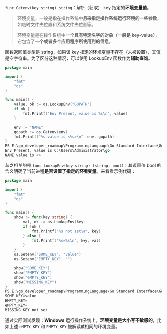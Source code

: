 `func Getenv(key string) string`：解析（获取） key 指定的**环境变量值**。

> 环境变量，一般是指在操作系统中**用来指定操作系统运行环境的一些参数**，如临时文件夹位置和系统文件夹位置等。
>
> 环境变量是在操作系统中**一个具有特定名字的对象（一般是 key-value）**，它包含了**一个或者多个应用程序所使用到的信息**。

函数返回值类型是 string，如果该 key 指定的环境变量不存在（未被设置），其值是空字符串。为了区分这种情况，可以使用 LookupEnv 函数作为**辅助查询**。

~~~go
package main

import (
	"fmt"
	"os"
)

func main() {
	value, ok := os.LookupEnv("GOPATH")
	if ok {
		fmt.Printf("Env Present, value is %s\n", value)
	}

	env := "NAME"
	gopath := os.Getenv(env)
	fmt.Printf("%s value is <%s>\n", env, gopath)
}
PS E:\go_developer_roadmap\ProgrammingLanguage\Go Standard Interface\GoUsage> go run main.go
Env Present, value is C:\Users\Administrator\go
NAME value is <>
~~~

与之相关的是 `func LookupEnv(key string) (string, bool)`：其返回值 bool 的含义明确了当前进程**是否设置了指定的环境变量**。来看看示例代码：

~~~go
package main

import (
	"fmt"
	"os"
)

func main() {
	show := func(key string) {
		val, ok := os.LookupEnv(key)
		if !ok {
			fmt.Printf("%s not set\n", key)
		} else {
			fmt.Printf("%s=%s\n", key, val)
		}
	}
	os.Setenv("SOME_KEY", "value")
	os.Setenv("EMPTY_KEY", "")

	show("SOME_KEY")
	show("EMPTY_KEY")
	show("eMPTY_KEY")
	show("MISSING_KEY")
}
PS E:\go_developer_roadmap\ProgrammingLanguage\Go Standard Interface\GoUsage> go run main.go
SOME_KEY=value
EMPTY_KEY=
eMPTY_KEY=
MISSING_KEY not set
~~~

通过实际测试发现：**Windows** 运行操作系统上，**环境变量是大小写不敏感的**，比如上述 `eMPTY_KEY` 和 `EMPTY_KEY` 被解读成相同的环境变量。

